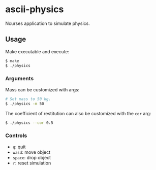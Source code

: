 # ascii-physics

Ncurses application to simulate physics.

## Usage
Make executable and execute:
```bash
$ make
$ ./physics
```

### Arguments
Mass can be customized with args:
```bash
# Set mass to 50 kg.
$ ./physics -m 50
```

The coefficient of restitution can also be customized with the `cor` arg:
```bash
$ ./physics --cor 0.5
```

### Controls
- `q`: quit
- `wasd`: move object
- `space`: drop object
- `r`: reset simulation
